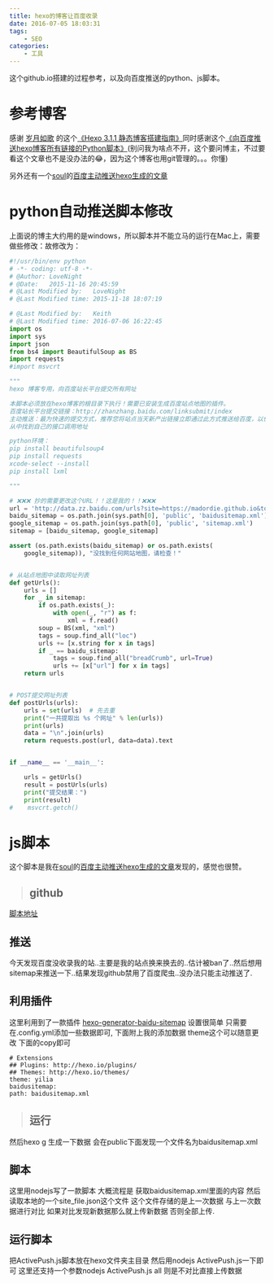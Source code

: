 ```yaml
---
title: hexo的博客让百度收录
date: 2016-07-05 18:03:31
tags:
    - SEO
categories: 
    - 工具
---
```


这个github.io搭建的过程参考，以及向百度推送的python、js脚本。

<!--more-->

# 参考博客
    
感谢 [岁月如歌](http://lovenight.github.io) 的这个[《Hexo 3.1.1 静态博客搭建指南》](http://lovenight.github.io/2015/11/10/Hexo-3-1-1-静态博客搭建指南/)同时感谢这个[《向百度推送hexo博客所有链接的Python脚本》](http://lovenight.github.io/2015/11/18/向百度推送hexo博客所有链接的Python脚本/)(别问我为啥点不开，这个要问博主，不过要看这个文章也不是没办法的😂，因为这个博客也用git管理的。。。你懂)

另外还有一个[soul](http://emufan.com)的[百度主动推送hexo生成的文章](http://emufan.com/2016/02/18/百度主动推送hexo生成的文章/)

# python自动推送脚本修改

上面说的博主大约用的是windows，所以脚本并不能立马的运行在Mac上，需要做些修改：故修改为：

```python
#!/usr/bin/env python
# -*- coding: utf-8 -*-
# @Author: LoveNight
# @Date:   2015-11-16 20:45:59
# @Last Modified by:   LoveNight
# @Last Modified time: 2015-11-18 18:07:19

# @Last Modified by:   Keith
# @Last Modified time: 2016-07-06 16:22:45
import os
import sys
import json
from bs4 import BeautifulSoup as BS
import requests
#import msvcrt

"""
hexo 博客专用，向百度站长平台提交所有网址

本脚本必须放在hexo博客的根目录下执行！需要已安装生成百度站点地图的插件。
百度站长平台提交链接：http://zhanzhang.baidu.com/linksubmit/index
主动推送：最为快速的提交方式，推荐您将站点当天新产出链接立即通过此方式推送给百度，以保证新链接可以及时被百度收录。
从中找到自己的接口调用地址

python环境：
pip install beautifulsoup4
pip install requests
xcode-select --install	
pip install lxml 

"""

# ❌❌❌ 抄的需要更改这个URL！！这是我的！！❌❌❌
url = 'http://data.zz.baidu.com/urls?site=https://madordie.github.io&token=j33t0VEPFl24tJ8N'
baidu_sitemap = os.path.join(sys.path[0], 'public', 'baidusitemap.xml')
google_sitemap = os.path.join(sys.path[0], 'public', 'sitemap.xml')
sitemap = [baidu_sitemap, google_sitemap]

assert (os.path.exists(baidu_sitemap) or os.path.exists(
    google_sitemap)), "没找到任何网站地图，请检查！"


# 从站点地图中读取网址列表
def getUrls():
    urls = []
    for _ in sitemap:
        if os.path.exists(_):
            with open(_, "r") as f:
                xml = f.read()
        soup = BS(xml, "xml")
        tags = soup.find_all("loc")
        urls += [x.string for x in tags]
        if _ == baidu_sitemap:
            tags = soup.find_all("breadCrumb", url=True)
            urls += [x["url"] for x in tags]
    return urls


# POST提交网址列表
def postUrls(urls):
    urls = set(urls)  # 先去重
    print("一共提取出 %s 个网址" % len(urls))
    print(urls)
    data = "\n".join(urls)
    return requests.post(url, data=data).text


if __name__ == '__main__':

    urls = getUrls()
    result = postUrls(urls)
    print("提交结果：")
    print(result)
#    msvcrt.getch()
```

# js脚本

这个脚本是我在[soul](http://emufan.com)的[百度主动推送hexo生成的文章](http://emufan.com/2016/02/18/百度主动推送hexo生成的文章/)发现的，感觉也很赞。


>  ## github
  [脚本地址](https://github.com/Relsoul/bdwork/tree/master/soul/hexo百度主动上传)
  ## 推送
  今天发现百度没收录我的站..主要是我的站点换来换去的..估计被ban了..然后想用sitemap来推送一下..结果发现github禁用了百度爬虫..没办法只能主动推送了.
  ## 利用插件
  这里利用到了一款插件
  [hexo-generator-baidu-sitemap](https://github.com/coneycode/hexo-generator-baidu-sitemap)
  设置很简单 只需要在.config.yml添加一些数据即可, 下面附上我的添加数据 theme这个可以随意更改 下面的copy即可
  ```
  # Extensions
  ## Plugins: http://hexo.io/plugins/
  ## Themes: http://hexo.io/themes/
  theme: yilia
  baidusitemap:
  path: baidusitemap.xml
  ```
>  ## 运行
  然后hexo g 生成一下数据 会在public下面发现一个文件名为baidusitemap.xml
  ## 脚本
  这里用nodejs写了一款脚本 大概流程是 获取baidusitemap.xml里面的内容 然后读取本地的一个site_file.json这个文件 这个文件存储的是上一次数据 与上一次数据进行对比 如果对比发现新数据那么就上传新数据 否则全部上传.
  ## 运行脚本
  把ActivePush.js脚本放在hexo文件夹主目录 然后用nodejs ActivePush.js一下即可 这里还支持一个参数nodejs ActivePush.js all 则是不对比直接上传数据

